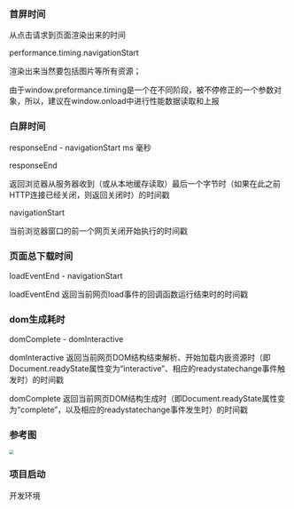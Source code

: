 ### 首屏时间

从点击请求到页面渲染出来的时间

 performance.timing.navigationStart

渲染出来当然要包括图片等所有资源；



由于window.preformance.timing是一个在不同阶段，被不停修正的一个参数对象，所以，建议在window.onload中进行性能数据读取和上报



### 白屏时间



responseEnd - navigationStart  ms 毫秒

responseEnd 

返回浏览器从服务器收到（或从本地缓存读取）最后一个字节时（如果在此之前HTTP连接已经关闭，则返回关闭时）的时间戳

navigationStart

当前浏览器窗口的前一个网页关闭开始执行的时间戳



### 页面总下载时间

loadEventEnd - navigationStart

loadEventEnd  返回当前网页load事件的回调函数运行结束时的时间戳 



### dom生成耗时

domComplete - domInteractive

domInteractive 返回当前网页DOM结构结束解析、开始加载内嵌资源时（即Document.readyState属性变为“interactive”、相应的readystatechange事件触发时）的时间戳

domComplete   返回当前网页DOM结构生成时（即Document.readyState属性变为“complete”，以及相应的readystatechange事件发生时）的时间戳

### 参考图

<img src="https://tva1.sinaimg.cn/large/008eGmZEgy1gnpgncaqi6j30zk0l8t9z.jpg" style="zoom:50%;" />

### 项目启动

开发环境

